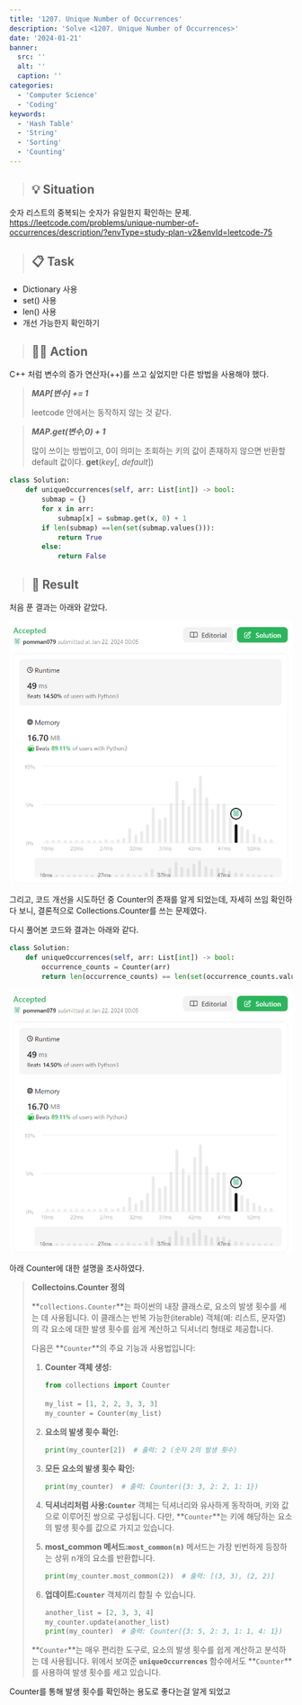 ```yaml
---
title: '1207. Unique Number of Occurrences'
description: 'Solve <1207. Unique Number of Occurrences>'
date: '2024-01-21'
banner:
  src: ''
  alt: ''
  caption: ''
categories: 
  - 'Computer Science'
  - 'Coding'
keywords: 
  - 'Hash Table'
  - 'String'
  - 'Sorting'
  - 'Counting'
---
```



> ## 💡  **Situation** ##

숫자 리스트의 중복되는 숫자가 유일한지 확인하는 문제.
https://leetcode.com/problems/unique-number-of-occurrences/description/?envType=study-plan-v2&envId=leetcode-75

> ## 📋 **Task** ##

- Dictionary 사용
- set() 사용
- len() 사용
- 개선 가능한지 확인하기

> ## 👨‍💻 **Action** ##

C++ 처럼 변수의 증가 연산자(++)를 쓰고 싶었지만 다른 방법을 사용해야 했다.

> ***MAP[변수] += 1***
> 
> 
>   leetcode 안에서는 동작하지 않는 것 같다.
> 

> ***MAP.get(변수,0) + 1***
> 
> 
>   많이 쓰이는 방법이고, 0이 의미는 조회하는 키의 값이 존재하지 않으면 
>   반환할 default 값이다.
>   **get**(*key*[, *default*])
> 

```python
class Solution:
    def uniqueOccurrences(self, arr: List[int]) -> bool:
        submap = {}
        for x in arr:
            submap[x] = submap.get(x, 0) + 1
        if len(submap) ==len(set(submap.values())):
            return True
        else:
            return False
```

> ## 🗽 **Result** ##

처음 푼 결과는 아래와 같았다.

![Untitled](../../../images/s-CS/coding/leetcode_1207_1.png)

그리고, 코드 개선을 시도하던 중 Counter의 존재를 알게 되었는데,
자세히 쓰임 확인하다 보니, 결론적으로 Collections.Counter를 쓰는 문제였다.

다시 풀어본 코드와 결과는 아래와 같다.

```python
class Solution:
    def uniqueOccurrences(self, arr: List[int]) -> bool:
        occurrence_counts = Counter(arr)
        return len(occurrence_counts) == len(set(occurrence_counts.values()))
```

![Untitled](../../../images/s-CS/coding/leetcode_1207_1.png)

아래 Counter에 대한 설명을 조사하였다.

> **Collectoins.Counter 정의**
> 
> 
> **`collections.Counter`**는 파이썬의 내장 클래스로, 요소의 발생 횟수를 세는 데 사용됩니다. 이 클래스는 반복 가능한(iterable) 객체(예: 리스트, 문자열)의 각 요소에 대한 발생 횟수를 쉽게 계산하고 딕셔너리 형태로 제공합니다.
> 
> 다음은 **`Counter`**의 주요 기능과 사용법입니다:
> 
> 1. **Counter 객체 생성:**
>     
>     ```python
>     from collections import Counter
>     
>     my_list = [1, 2, 2, 3, 3, 3]
>     my_counter = Counter(my_list)
>     ```
>     
> 2. **요소의 발생 횟수 확인:**
>     
>     ```python
>     print(my_counter[2])  # 출력: 2 (숫자 2의 발생 횟수)
>     ```
>     
> 3. **모든 요소의 발생 횟수 확인:**
>     
>     ```python
>     print(my_counter)  # 출력: Counter({3: 3, 2: 2, 1: 1})
>     ```
>     
> 4. **딕셔너리처럼 사용:`Counter`** 객체는 딕셔너리와 유사하게 동작하며, 키와 값으로 이루어진 쌍으로 구성됩니다. 다만, **`Counter`**는 키에 해당하는 요소의 발생 횟수를 값으로 가지고 있습니다.
> 5. **most_common 메서드:`most_common(n)`** 메서드는 가장 빈번하게 등장하는 상위 n개의 요소를 반환합니다.
>     
>     ```python
>     print(my_counter.most_common(2))  # 출력: [(3, 3), (2, 2)]
>     ```
>     
> 6. **업데이트:`Counter`** 객체끼리 합칠 수 있습니다.
>     
>     ```python
>     another_list = [2, 3, 3, 4]
>     my_counter.update(another_list)
>     print(my_counter)  # 출력: Counter({3: 5, 2: 3, 1: 1, 4: 1})
>     ```
>     
> 
> **`Counter`**는 매우 편리한 도구로, 요소의 발생 횟수를 쉽게 계산하고 분석하는 데 사용됩니다. 위에서 보여준 **`uniqueOccurrences`** 함수에서도 **`Counter`**를 사용하여 발생 횟수를 세고 있습니다.
> 

Counter를 통해 발생 횟수를 확인하는 용도로 좋다는걸 알게 되었고